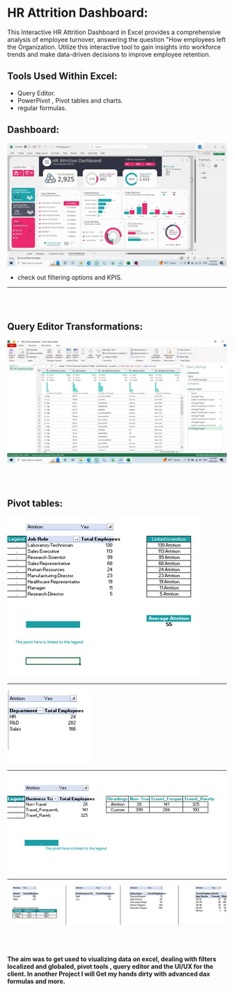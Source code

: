 # HR Attrition Dashboard: 
This Interactive HR Attrition Dashboard in Excel provides a comprehensive analysis of employee turnover, answering the question "How employees left the Organization. Utilize this interactive tool to gain insights into workforce trends and make data-driven decisions to improve employee retention.

## Tools Used Within Excel:
  * Query Editor.
  * PowerPivot , Pivot tables and charts.
  * regular formulas.

## Dashboard: 
 ![Dashboard](https://github.com/Waleed-Altaher/HR-Attrition-Excel-dashboard/blob/main/Gif%20Dashboard.gif)
  
 - check out filtering options and KPIS.

--------------------------------------------------
<br/><br/>

## Query Editor Transformations: 
![Query](https://github.com/Waleed-Altaher/HR-Attrition-Excel-dashboard/blob/main/Project%20Screenshots/QueryEditor%20transformations.png)

<br/><br/> 

## Pivot tables: 
![Pivot](https://github.com/Waleed-Altaher/HR-Attrition-Excel-dashboard/blob/main/Project%20Screenshots/Pivot%20table%202.png)
*** 
![Pivot](https://github.com/Waleed-Altaher/HR-Attrition-Excel-dashboard/blob/main/Project%20Screenshots/Pivot%20table.png)
***
![Pivot](https://github.com/Waleed-Altaher/HR-Attrition-Excel-dashboard/blob/main/Project%20Screenshots/pivot3.png)
***
![Pivot](https://github.com/Waleed-Altaher/HR-Attrition-Excel-dashboard/blob/main/Project%20Screenshots/pivots.png) 

<br/><br/>

#### The aim was to get used to viualizing data on excel, dealing with filters localized and globaled, pivot tools , query editor and the UI/UX for the client. In another Project I will Get my hands dirty with advanced dax formulas and more.

